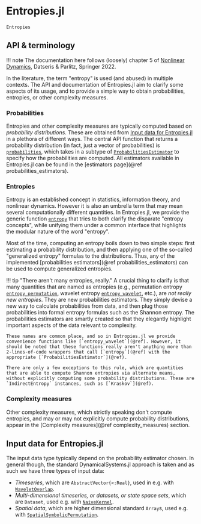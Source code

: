 # Entropies.jl

```@docs
Entropies
```

## API & terminology

!!! note
    The documentation here follows (loosely) chapter 5 of
    [Nonlinear Dynamics](https://link.springer.com/book/10.1007/978-3-030-91032-7),
    Datseris & Parlitz, Springer 2022.

In the literature, the term "entropy" is used (and abused) in multiple contexts.
The API and documentation of Entropies.jl aim to clarify some aspects of its usage, and
to provide a simple way to obtain probabilities, entropies, or other complexity measures.

### Probabilities

Entropies and other complexity measures are typically computed based on _probability distributions_.
These are obtained from [Input data for Entropies.jl](@ref) in a plethora of different ways.
The central API function that returns a probability distribution (in fact, just a vector of probabilities) is [`probabilities`](@ref), which takes in a subtype of [`ProbabilitiesEstimator`](@ref) to specify how the probabilities are computed.
All estimators available in Entropies.jl can be found in the [estimators page](@ref probabilities_estimators).

### Entropies

Entropy is an established concept in statistics, information theory, and nonlinear dynamics.
However it is also an umbrella term that may mean several computationally different quantities.
In Entropies.jl, we provide the generic function [`entropy`](@ref) that tries to both clarify the disparate "entropy concepts", while unifying them under a common interface that highlights the modular nature of the word "entropy".

Most of the time, computing an entropy boils down to two simple steps: first estimating a probability distribution, and then applying one of the so-called "generalized entropy" formulas to the distributions.
Thus, any of the implemented [probabilities estimators](@ref probabilities_estimators) can be used to compute generalized entropies.

!!! tip "There aren't many entropies, really."
    A crucial thing to clarify is that many quantities that are named as entropies (e.g., permutation entropy [`entropy_permutation`](@ref), wavelet entropy [`entropy_wavelet`](@ref), etc.), are _not really new entropies_. They are new probabilities estimators. They simply devise a new way to calculate probabilities from data, and then plug those probabilities into formal entropy formulas such as the Shannon entropy. The probabilities estimators are smartly created so that they elegantly highlight important aspects of the data relevant to complexity.

    These names are common place, and so in Entropies.jl we provide convenience functions like [`entropy_wavelet`](@ref). However, it should be noted that these functions really aren't anything more than 2-lines-of-code wrappers that call [`entropy`](@ref) with the appropriate [`ProbabilitiesEstimator`](@ref).

    There are only a few exceptions to this rule, which are quantities that are able to compute Shannon entropies via alternate means, without explicitly computing some probability distributions. These are `IndirectEntropy` instances, such as [`Kraskov`](@ref).

### Complexity measures

Other complexity measures, which strictly speaking don't compute entropies, and may or may not explicitly compute probability distributions, appear in the [Complexity measures](@ref complexity_measures) section.

## Input data for Entropies.jl

The input data type typically depend on the probability estimator chosen. In general though, the standard DynamicalSystems.jl approach is taken and as such we have three types of input data:

- _Timeseries_, which are `AbstractVector{<:Real}`, used in e.g. with [`WaveletOverlap`](@ref).
- _Multi-dimensional timeseries, or datasets, or state space sets_, which are `Dataset`, used e.g. with [`NaiveKernel`](@ref).
- _Spatial data_, which are higher dimensional standard `Array`s, used e.g. with  [`SpatialSymbolicPermutation`](@ref).
